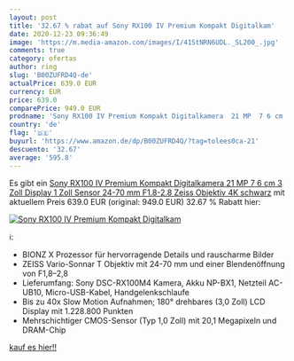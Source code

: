 ```yaml
---
layout: post
title: '32.67 % rabat auf Sony RX100 IV Premium Kompakt Digitalkam'
date: 2020-12-23 09:36:49
image: 'https://m.media-amazon.com/images/I/41StNRN6UDL._SL200_.jpg'
comments: true
category: ofertas
author: ring
slug: 'B00ZUFRD4Q-de'
actualPrice: 639.0 EUR
currency: EUR
price: 639.0
comparePrice: 949.0 EUR
prodname: 'Sony RX100 IV Premium Kompakt Digitalkamera  21 MP  7 6 cm  3 Zoll  Display  1 Zoll Sensor  24-70 mm F1.8-2.8 Zeiss Objektiv  4K  schwarz'
country: 'de'
flag: '🇩🇪'
buyurl: 'https://www.amazon.de/dp/B00ZUFRD4Q/?tag=tolees0ca-21'
descuento: '32.67'
average: '595.8'
---
```


Es gibt ein [Sony RX100 IV Premium Kompakt Digitalkamera  21 MP  7 6 cm  3 Zoll  Display  1 Zoll Sensor  24-70 mm F1.8-2.8 Zeiss Objektiv  4K  schwarz](https://www.amazon.de/dp/B00ZUFRD4Q/?tag=tolees0ca-21) mit aktuellem Preis 639.0 EUR (original: 949.0 EUR) 32.67 % Rabatt hier:

[![Sony RX100 IV Premium Kompakt Digitalkam](https://m.media-amazon.com/images/I/41StNRN6UDL._SL200_.jpg)](https://www.amazon.de/dp/B00ZUFRD4Q/?tag=tolees0ca-21)

ℹ️:

- BIONZ X Prozessor für hervorragende Details und rauscharme Bilder
- ZEISS Vario-Sonnar T Objektiv mit 24-70 mm und einer Blendenöffnung von F1,8–2,8
- Lieferumfang: Sony DSC-RX100M4 Kamera, Akku NP-BX1, Netzteil AC-UB10, Micro-USB-Kabel, Handgelenkschlaufe
- Bis zu 40x Slow Motion Aufnahmen; 180° drehbares (3,0 Zoll) LCD Display mit 1.228.800 Punkten
- Mehrschichtiger CMOS-Sensor (Typ 1,0 Zoll) mit 20,1 Megapixeln und DRAM-Chip

[kauf es hier!!](https://www.amazon.de/dp/B00ZUFRD4Q/?tag=tolees0ca-21)
